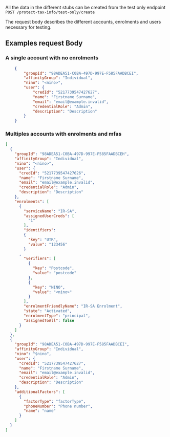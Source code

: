 All the data in the different stubs can be created from the test only endpoint `POST /protect-tax-info/test-only/create`

The request body describes the different accounts, enrolments and users necessary for testing.

## Examples request Body
### A single account with no enrolments
```json
    {
        "groupId": "98ADEA51-C0BA-497D-997E-F585FAADBCEI",
        "affinityGroup": "Individual",
        "nino": "<nino>",
        "user": {
            "credId": "5217739547427627",
            "name": "Firstname Surname",
            "email": "email@example.invalid",
            "credentialRole": "Admin",
            "description": "Description"
        }
    }
```

### Multiples accounts with enrolments and mfas
```json
[
  {
    "groupId": "98ADEA51-C0BA-497D-997E-F585FAADBCEH",
    "affinityGroup": "Individual",
    "nino": "<nino>",
    "user": {
      "credId": "5217739547427626",
      "name": "Firstname Surname",
      "email": "email@example.invalid",
      "credentialRole": "Admin",
      "description": "Description"
    },
    "enrolments": [
      {
        "serviceName": "IR-SA",
        "assignedUserCreds": [
          "1"
        ],
        "identifiers":
        {
          "key": "UTR",
          "value": "123456"
        }
      ,
        "verifiers": [
          {
            "key": "Postcode",
            "value": "postcode"
          },
          {
            "key": "NINO",
            "value": "<nino>"
          }
        ],
        "enrolmentFriendlyName": "IR-SA Enrolment",
        "state": "Activated",
        "enrolmentType": "principal",
        "assignedToAll": false
      }
    ]
  },
  {
    "groupId": "98ADEA51-C0BA-497D-997E-F585FAADBCEI",
    "affinityGroup": "Individual",
    "nino": "$nino",
    "user": {
      "credId": "5217739547427627",
      "name": "Firstname Surname",
      "email": "email@example.invalid",
      "credentialRole": "Admin",
      "description": "Description"
    },
    "additionalFactors": [
      {
        "factorType": "factorType",
        "phoneNumber": "Phone number",
        "name": "name"
      }
    ]
  }
]
```